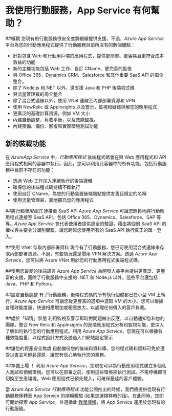 <properties
	pageTitle="我使用行動服務，應用程式服務對我有何幫助？"
	description="了解 App Service 為您現有的行動服務專案帶來哪些優勢。"
	services="app-service\mobile"
	documentationCenter="ios"
	authors="kirillg"
	manager="dwrede"
	editor=""/>

<tags
	ms.service="app-service-mobile"
	ms.workload="mobile"
	ms.tgt_pltfrm="mobile-multiple"
	ms.devlang="na"
	ms.topic="article"
	ms.date="02/20/2015"
	ms.author="kirillg"/>

# <a name="getting-started"> </a>我使用行動服務，App Service 有何幫助？

##概觀
您現有的行動服務很安全並將繼續提供支援。不過，*Azure App Service* 平台為您的行動應用程式提供了行動服務目前所沒有的數個優點：

- 針對包含 Web 和行動用戶端的應用程式，提供更簡單、更容易且更符合成本效益的功能
- 新的主機功能包括 Web 工作、自訂 CName、更完善的監視
- 與 Office 365、Dynamics CRM、Salesforce 和其他重要 SaaS API 的周全整合。
- 除了 Node.js 和.NET 以外，還支援 Java 和 PHP 後端程式碼
- 與流量管理員的周全整合
- 除了混合式連線以外，使用 VNet 連線至內部部署資源和 VPN
- 使用 NewRelic 或 AppInsights 以及警示，監視和疑難排解您的應用程式
- 更廣泛的基礎計算資源，例如 VM 大小
- 內建自動調整、負載平衡，以及效能監視。
- 內建預備、備份、回復和實際環境測試功能

## 新的裝載功能
在 *AzureApp Service* 中，*行動應用程式* 後端程式碼會在與 Web 應用程式和 API 應用程式相同的容器中執行。因此，您可以利用此容器中的所有功能，包括行動服務中目前不存在的功能：

- 透過 Web 工作加入連續執行的後端邏輯
- 確保您的後端程式碼持續不斷執行
- 使用自訂 CName，為您的行動裝置後端端點提供友善且穩定的名稱
- 使用流量管理員，異地擴充您的應用程式


##將*行動應用程式* 連接至 SaaS API
*Azure App Service* 可讓您輕鬆地將行動應用程式連接至 SaaS API，包括 Office 365、Dynamics、Salesforce、SAP 等等。*Azure App Service* 會代表使用者提供周全的驗證，藉由將個別 SaaS API 的權杖與主要身分識別關聯，讓您跨越您使用所有的 SaaS API 執行真正的單一登入。

##使用 VNet 存取內部部署資料
現今有了行動服務，您已可使用混合式連線來存取內部部署資源。不過，有些情況還是慣用 VPN 解決方案。透過 *Azure App Service*，您可以將 Azure VNet 用於您的行動應用程式後端程式碼。

##使用您最愛的後端語言
*Azure App Service* 為開發人員平台提供更廣泛、更豐富的支援，而除了行動服務中支援的 .NET 和 Node.js 以外，這些平台還包括 Java、PHP 和 Python。

##設定自動調整
有了行動服務，後端程式碼的所有執行個體都已在小型 VM 上執行。*Azure App Service* 可讓您從更豐富的選項中選取 VM 的大小。您可以根據各種效能度量，快速相應增加或相應放大，以處理任何傳入的客戶負載。

##處於「知情」狀態
利用監視及警示即時對問題做出反應，以自動通知您和您的團隊。整合 New Relic 和 AppInsights 的進階應用程式分析和監視功能，更深入了解如何執行您的行動應用程式。利用 *Azure App Service*，您現在可以根據各種效能度量，以程式設計方式及透過入口網站設定警示

##讓您的資產安全無虞
自動備份您的後端和資料庫。您的程式碼和資料可免於遭受災害並可輕鬆還原，讓您有信心地執行您的業務。

##準備上場 ！
利用 *Azure App Service*，您現在可以為行動應用程式建立多個私人測試和預備環境。您可以在部署之前，使用這些環境來執行測試。不需停機即可切換至生產環境。Web 應用程式已預先載入，可確保最佳的客戶體驗。



當 *Azure App Service 行動應用程式* 功能公開推出的時候，我們將提供從現有行動服務移轉至 App Service 的順暢體驗 (如果您選擇移轉的話)。在此同時，您即可開始探索 *App Service*，並遵循此 [教學課程](app-service-mobile-dotnet-backend-migrating-from-mobile-services-preview.md)，將 *App Service* 運用於您現有的行動服務。
 

<!---HONumber=62-->